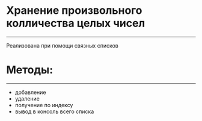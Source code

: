 # Хранение произвольного колличества целых чисел
___
Реализована при помощи связных списков
# Методы:
___
- добавление
- удаление
- получение по индексу
- вывод в консоль всего списка
